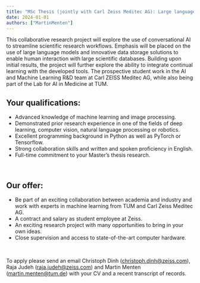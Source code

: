 ```yaml
---
title: "MSc Thesis (jointly with Carl Zeiss Meditec AG): Large language models to streamline scientific research workflows"
date: 2024-01-01
authors: ["MartinMenten"]
---
```


This collaborative research project will explore the use of conversational AI to streamline scientific research workflows. Emphasis will be placed on the use of large language models and innovative data storage solutions to enable human interaction with large scientific databases. Building upon initial results, the project will further explore the ability to integrate continual learning with the developed tools. The prospective student work in the AI and Machine Learning R&D team at Carl ZEISS Meditec AG, while also being part of the Lab for AI in Medicine at TUM. 
</br>

## Your qualifications:

- Advanced knowledge of machine learning and image processing.
- Demonstrated prior research experience in one of the fields of deep learning, computer vision, natural language processing or robotics.
- Excellent programming background in Python as well as PyTorch or Tensorflow.
- Strong collaboration skills and written and spoken proficiency in English.
- Full-time commitment to your Master’s thesis research. 
</br>

## Our offer:

- Be part of an exciting collaboration between academia and industry and work with experts in machine learning from TUM and Carl Zeiss Meditec AG.
- A contract and salary as student employee at Zeiss.
- An exciting research project with many opportunities to bring in your own ideas.
- Close supervision and access to state-of-the-art computer hardware.
</br>

To apply please send an email Christoph Dinh (christoph.dinh@zeiss.com), Raja Judeh (raja.judeh@zeiss.com) and Martin Menten (martin.menten@tum.de) with your CV and a recent transcript of records.
